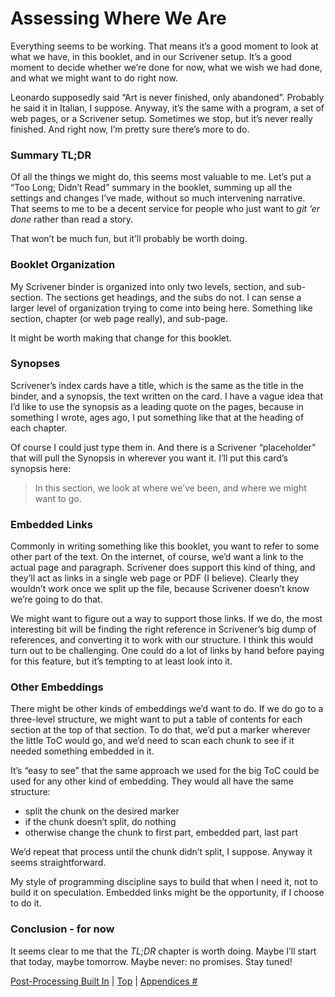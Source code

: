# Assessing Where We Are #

Everything seems to be working. That means it’s a good moment to look at what we have, in this booklet, and in our Scrivener setup. It’s a good moment to decide whether we’re done for now, what we wish we had done, and what we might want to do right now.

Leonardo supposedly said “Art is never finished, only abandoned”. Probably he said it in Italian, I suppose. Anyway, it’s the same with a program, a set of web pages, or a Scrivener setup. Sometimes we stop, but it’s never really finished. And right now, I’m pretty sure there’s more to do.

### Summary TL;DR

Of all the things we might do, this seems most valuable to me. Let’s put a “Too Long; Didn’t Read” summary in the booklet, summing up all the settings and changes I’ve made, without so much intervening narrative. That seems to me to be a decent service for people who just want to *git ‘er done* rather than read a story. 

That won’t be much fun, but it’ll probably be worth doing.

### Booklet Organization

My Scrivener binder is organized into only two levels, section, and sub-section. The sections get headings, and the subs do not. I can sense a larger level of organization trying to come into being here. Something like section, chapter (or web page really), and sub-page.

It might be worth making that change for this booklet.

### Synopses

Scrivener’s index cards have a title, which is the same as the title in the binder, and a synopsis, the text written on the card. I have a vague idea that I’d like to use the synopsis as a leading quote on the pages, because in something I wrote, ages ago, I put something like that at the heading of each chapter.

Of course I could just type them in. And there is a Scrivener “placeholder” that will pull the Synopsis in wherever you want it. I’ll put this card’s synopsis here:

>In this section, we look at where we’ve been, and where we might want to go.

### Embedded Links

Commonly in writing something like this booklet, you want to refer to some other part of the text. On the internet, of course, we’d want a link to the actual page and paragraph. Scrivener does support this kind of thing, and they’ll act as links in a single web page or PDF (I believe). Clearly they wouldn’t work once we split up the file, because Scrivener doesn’t know we’re going to do that. 

We might want to figure out a way to support those links. If we do, the most interesting bit will be finding the right reference in Scrivener’s big dump of references, and converting it to work with our structure. I think this would turn out to be challenging. One could do a lot of links by hand before paying for this feature, but it’s tempting to at least look into it.

### Other Embeddings

There might be other kinds of embeddings we’d want to do. If we do go to a three-level structure, we might want to put a table of contents for each section at the top of that section. To do that, we’d put a marker wherever the little ToC would go, and we’d need to scan each chunk to see if it needed something embedded in it. 

It’s “easy to see” that the same approach we used for the big ToC could be used for any other kind of embedding. They would all have the same structure:

* split the chunk on the desired marker
* if the chunk doesn’t split, do nothing
* otherwise change the chunk to first part, embedded part, last part

We’d repeat that process until the chunk didn’t split, I suppose. Anyway it seems straightforward.

My style of programming discipline says to build that when I need it, not to build it on speculation. Embedded links might be the opportunity, if I choose to do it.

### Conclusion - for now

It seems clear to me that the *TL;DR* chapter is worth doing. Maybe I’ll start that today, maybe tomorrow. Maybe never: no promises. Stay tuned!



[Post-Processing Built In](19.html) | [Top](index.html) | [Appendices #](21.html)




[ScreenShot2018-06-17at5.43.41AM]: ScreenShot2018-06-17at5.43.41AM.png

[ScreenShot2018-06-15at3.48.45AM]: ScreenShot2018-06-15at3.48.45AM.png

[ScreenShot2018-06-15at3.56.55AM]: ScreenShot2018-06-15at3.56.55AM.png

[ScreenShot2018-06-15at3.59.33AM]: ScreenShot2018-06-15at3.59.33AM.png

[ScreenShot2018-06-15at4.15.13AM]: ScreenShot2018-06-15at4.15.13AM.png

[ScreenShot2018-06-15at4.31.51AM]: ScreenShot2018-06-15at4.31.51AM.png

[ScreenShot2018-06-15at4.33.00AM]: ScreenShot2018-06-15at4.33.00AM.png

[ScreenShot2018-06-15at4.34.19AM]: ScreenShot2018-06-15at4.34.19AM.png

[ScreenShot2018-06-15at4.35.50AM]: ScreenShot2018-06-15at4.35.50AM.png

[ScreenShot2018-06-15at4.53.51AM]: ScreenShot2018-06-15at4.53.51AM.png

[ScreenShot2018-06-15at4.55.43AM]: ScreenShot2018-06-15at4.55.43AM.png

[ScreenShot2018-06-15at5.07.22AM]: ScreenShot2018-06-15at5.07.22AM.png

[ScreenShot2018-06-15at5.12.50AM]: ScreenShot2018-06-15at5.12.50AM.png

[ScreenShot2018-06-15at5.14.54AM]: ScreenShot2018-06-15at5.14.54AM.png

[ScreenShot2018-06-15at9.24.21AM]: ScreenShot2018-06-15at9.24.21AM.png

[ScreenShot2018-06-15at9.59.53AM]: ScreenShot2018-06-15at9.59.53AM.png

[ScreenShot2018-06-16at7.47.10AM]: ScreenShot2018-06-16at7.47.10AM.png

[ScreenShot2018-06-17at6.41.19AM]: ScreenShot2018-06-17at6.41.19AM.png

[ScreenShot2018-06-17at7.05.30AM]: ScreenShot2018-06-17at7.05.30AM.png

[ScreenShot2018-06-17at8.13.28PM]: ScreenShot2018-06-17at8.13.28PM.png

[ScreenShot2018-06-18at9.45.26AM]: ScreenShot2018-06-18at9.45.26AM.png

[ScreenShot2018-06-19at8.03.28PM]: ScreenShot2018-06-19at8.03.28PM.png

[ScreenShot2018-06-17at6.06.28AM]: ScreenShot2018-06-17at6.06.28AM.png

